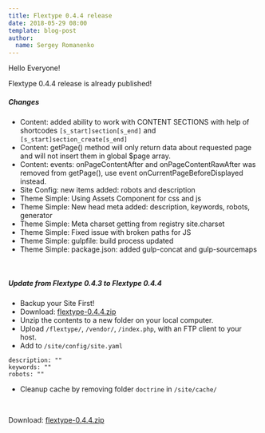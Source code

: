 ```yaml
---
title: Flextype 0.4.4 release
date: 2018-05-29 08:00
template: blog-post
author:
  name: Sergey Romanenko
---
```


Hello Everyone!  

Flextype 0.4.4 release is already published!

##### Changes
* Content: added ability to work with CONTENT SECTIONS with help of shortcodes ```[s_start]section[s_end]``` and ```[s_start]section_create[s_end]```
* Content: getPage() method will only return data about requested page and will not insert them in global $page array.
* Content: events: onPageContentAfter and onPageContentRawAfter was removed from getPage(), use event onCurrentPageBeforeDisplayed instead.
* Site Config: new items added: robots and description
* Theme Simple: Using Assets Component for css and js
* Theme Simple: New head meta added: description, keywords, robots, generator
* Theme Simple: Meta charset getting from registry site.charset
* Theme Simple: Fixed issue with broken paths for JS
* Theme Simple: gulpfile: build process updated
* Theme Simple: package.json: added gulp-concat and gulp-sourcemaps

<br>

##### Update from Flextype 0.4.3 to Flextype 0.4.4
* Backup your Site First!
* Download: [flextype-0.4.4.zip](https://github.com/flextype/flextype/releases/download/v0.4.4/flextype-0.4.4.zip)
* Unzip the contents to a new folder on your local computer.
* Upload ```/flextype/```, ```/vendor/```, ```/index.php```, with an FTP client to your host.
* Add to ```/site/config/site.yaml```
```
description: ""
keywords: ""
robots: ""
```
* Cleanup cache by removing folder ```doctrine``` in ```/site/cache/```

<br>

Download: [flextype-0.4.4.zip](https://github.com/flextype/flextype/releases/download/v0.4.4/flextype-0.4.4.zip)

<br>
